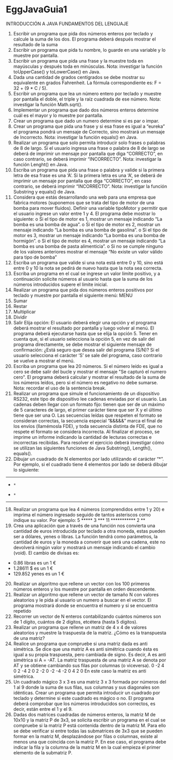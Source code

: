 # EggJavaGuia1

INTRODUCCIÓN A JAVA
FUNDAMENTOS DEL LENGUAJE

1. Escribir un programa que pida dos números enteros por teclado y calcule la suma de los dos. El programa deberá después mostrar el resultado de la suma
2. Escribir un programa que pida tu nombre, lo guarde en una variable y lo muestre por pantalla.
3. Escribir un programa que pida una frase y la muestre toda en mayúsculas y después toda en minúsculas. Nota: investigar la función toUpperCase() y toLowerCase() en Java.
4. Dada una cantidad de grados centígrados se debe mostrar su equivalente en grados Fahrenheit. La fórmula correspondiente es: F = 32 + (9 * C / 5).
5. Escribir un programa que lea un número entero por teclado y muestre por pantalla el doble, el triple y la raíz cuadrada de ese número. Nota: investigar la función Math.sqrt().
6. Implementar un programa que dado dos números enteros determine cuál es el mayor y lo muestre por pantalla.
7. Crear un programa que dado un numero determine si es par o impar. 
8. Crear un programa que pida una frase y si esa frase es igual a “eureka” el programa pondrá un mensaje de Correcto, sino mostrará un mensaje de Incorrecto. Nota: investigar
la función equals() en Java.
9. Realizar un programa que solo permita introducir solo frases o palabras de 8 de largo. Si el usuario ingresa una frase o palabra de 8 de largo se deberá de imprimir un mensaje
por pantalla que diga “CORRECTO”, en caso contrario, se deberá imprimir “INCORRECTO”. Nota: investigar la función Lenght() en Java.
10. Escriba un programa que pida una frase o palabra y valide si la primera letra de esa frase es una ‘A’. Si la primera letra es una ‘A’, se deberá de imprimir un mensaje por
pantalla que diga “CORRECTO”, en caso contrario, se deberá imprimir “INCORRECTO”. Nota: investigar la función Substring y equals() de Java.
11. Considera que estás desarrollando una web para una empresa que fabrica motores (suponemos que se trata del tipo de motor de una bomba para mover fluidos).
Definir una variable tipoMotor y permitir que el usuario ingrese un valor entre 1 y 4. El programa debe mostrar lo siguiente:
o Si el tipo de motor es 1, mostrar un mensaje indicando “La bomba es una bomba de agua”.
o Si el tipo de motor es 2, mostrar un mensaje indicando “La bomba es una bomba de gasolina”.
o Si el tipo de motor es 3, mostrar un mensaje indicando “La bomba es una bomba de hormigón”.
o Si el tipo de motor es 4, mostrar un mensaje indicando “La bomba es una bomba de pasta alimenticia”.
o Si no se cumple ninguno de los valores anteriores mostrar el mensaje “No existe un valor válido para tipo de bomba”
12. Escriba un programa que valide si una nota está entre 0 y 10, sino está entre 0 y 10 la nota se pedirá de nuevo hasta que la nota sea correcta.
13. Escriba un programa en el cual se ingrese un valor límite positivo, y a continuación solicite números al usuario hasta que la suma de los números introducidos supere el 
límite inicial.
14. Realizar un programa que pida dos números enteros positivos por teclado y muestre por pantalla el siguiente menú:
MENU
1. Sumar
2. Restar
3. Multiplicar
4. Dividir
5. Salir
Elija opción:
El usuario deberá elegir una opción y el programa deberá mostrar el resultado por pantalla y luego volver al menú. El programa deberá ejecutarse hasta que se elija la
opción 5. Tener en cuenta que, si el usuario selecciona la opción 5, en vez de salir del programa directamente, se debe mostrar el siguiente mensaje de confirmación:
¿Está seguro que desea salir del programa (S/N)? Si el usuario selecciona el carácter ‘S’ se sale del programa, caso contrario se vuelve a mostrar el menú.
15. Escriba un programa que lea 20 números. Si el número leído es igual a cero se debe salir del bucle y mostrar el mensaje "Se capturó el numero cero". El programa
deberá calcular y mostrar el resultado de la suma de los números leídos, pero si el número es negativo no debe sumarse. Nota: recordar el uso de la sentencia break.
16. Realizar un programa que simule el funcionamiento de un dispositivo RS232, este tipo de dispositivo lee cadenas enviadas por el usuario. Las cadenas deben llegar
con un formato fijo: tienen que ser de un máximo de 5 caracteres de largo, el primer carácter tiene que ser X y el último tiene que ser una O.
Las secuencias leídas que respeten el formato se consideran correctas, la secuencia especial “&&&&&” marca el final de los envíos (llamémosla FDE), y toda
secuencia distinta de FDE, que no respete el formato se considera incorrecta. Al finalizar el proceso, se imprime un informe indicando la cantidad de lecturas
correctas e incorrectas recibidas. Para resolver el ejercicio deberá investigar cómo se utilizan las siguientes funciones de Java Substring(), Length(), equals().
17. Dibujar un cuadrado de N elementos por lado utilizando el carácter “*”. Por ejemplo, si el cuadrado tiene 4 elementos por lado se deberá dibujar lo siguiente:
* * * *
*     *
*     *
* * * *
18. Realizar un programa que lea 4 números (comprendidos entre 1 y 20) e imprima el número ingresado seguido de tantos asteriscos como indique su valor. Por ejemplo:
5 *****
3 ***
11 ***********
2 **
19. Crea una aplicación que a través de una función nos convierta una cantidad de euros introducida por teclado a otra moneda, estas pueden ser a dólares, yenes o
libras. La función tendrá como parámetros, la cantidad de euros y la moneda a converir que será una cadena, este no devolverá ningún valor y mostrará un
mensaje indicando el cambio (void).
El cambio de divisas es:
* 0.86 libras es un 1 €
* 1.28611 $ es un 1 €
* 129.852 yenes es un 1 €
20. Realizar un algoritmo que rellene un vector con los 100 primeros números enteros y los muestre por pantalla en orden descendente. 
21. Realizar un algoritmo que rellene un vector de tamaño N con valores aleatorios y le pida al usuario un numero a buscar en el vector. El programa mostrará donde se
encuentra el numero y si se encuentra repetido
22. Recorrer un vector de N enteros contabilizando cuántos números son de 1 dígito, cuántos de 2 dígitos, etcétera (hasta 5 dígitos).
23. Realizar un programa que rellene un matriz de 4 x 4 de valores aleatorios y muestre la traspuesta de la matriz. ¿Cómo es la transpuesta de una matriz?
24. Realice un programa que compruebe si una matriz dada es anti simétrica. Se dice que una matriz A es anti simétrica cuando ésta es igual a su propia traspuesta, pero
cambiada de signo. Es decir, A es anti simétrica si A = -AT. La matriz traspuesta de una matriz A se denota por AT y se obtiene cambiando sus filas por columnas (o viceversa).
 0 -2  4     0  2 -4
 2  0  2    -2  0 -2 
-4 -2  0     4  2  0
En este caso la matriz es anti simétrica.
25. Un cuadrado mágico 3 x 3 es una matriz 3 x 3 formada por números del 1 al 9 donde la suma de sus filas, sus columnas y sus diagonales son idénticas. Crear un
programa que permita introducir un cuadrado por teclado y determine si este cuadrado es mágico o no. El programa deberá comprobar que los números introducidos son correctos,
es decir, están entre el 1 y el 9.
26. Dadas dos matrices cuadradas de números enteros, la matriz M de 10x10 y la matriz P de 3x3, se solicita escribir un programa en el cual se compruebe si la matriz P está
contenida dentro de la matriz M. Para ello se debe verificar si entre todas las submatrices de 3x3 que se pueden formar en la matriz M, desplazándose por filas o
columnas, existe al menos una que coincida con la matriz P. En ese caso, el programa debe indicar la fila y la columna de la matriz M en la cual empieza el primer elemento 
de la submatriz P.

